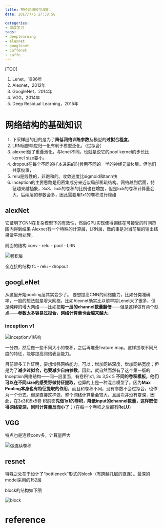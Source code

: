 ```yaml
---
title: 神经网络模型演化
date: 2017/7/5 17:38:58

categories:
- 深度学习
tags:
- deeplearning
- alexnet
- googlenet
- caffenet
- caffe
---
```

[TOC]

1. Lenet，1986年
2. Alexnet，2012年
3. GoogleNet，2014年
4. VGG，2014年
5. Deep Residual Learning，2015年


<!--more-->

<div class="github-widget" data-repo="DragonFive/python_cv_AI_ML"></div>


# 网络结构的基础知识
1. 下采样层的目的是为了**降低网络训练参数**及模型的**过拟合程度**。
2. LRN局部响应归一化有利于模型泛化。（过拟合）
3. alexnet做了重叠池化，与lenet不同。也就是说它的pool kernel的步长比kernel size要小。
4. dropout在每个不同的样本进来的时候用不同的一半的神经元做fc层。但他们共享权重，
5. relu是线性的，非饱和的。收敛速度比sigmoid和tanh快
6. inception的主要思路是用密集成分来近似局部稀疏结构。网络越到后面，特征越来越抽象，3x3、5x5的卷积的比例也在增加，但是5x5的卷积计算量会大，后续层的参数会多，因此需要用1x1的卷积进行降维

## alexNet

它证明了CNN在复杂模型下的有效性，然后GPU实现使得训练在可接受的时间范围内得到结果
Alexnet有一个特殊的计算层，LRN层，做的事是对当前层的输出结果做平滑处理。

前面的结构  conv - relu - pool - LRN

![卷积层][1]

全连接的结构 fc - relu - dropout


## googLeNet
从这里开始pooling层其实变少了。
要想提高CNN的网络能力，比如分类准确率，一般的想法就是增大网络，比如Alexnet确实比以前早期Lenet大了很多，但是纯粹的增大网络——比如把**每一层的channel数量翻倍**——但是这样做有两个缺点——**参数太多容易过拟合，网络计算量也会越来越大**。
### inception v1
![inceptionv1结构][2]

一分四，然后做一些不同大小的卷积，之后再堆叠feature map。这样提取不同尺度的特征，能够提高网络表达能力。

目前很多工作证明，要想增强网络能力，可以：增加网络深度，增加网络宽度；但是为了**减少过拟合，也要减少自由参数**。因此，就自然而然有了这个第一版的Inception网络结构——同一层里面，有卷积1x1, 3x 3,5x 5 **不同的卷积模板，他们可以在不同size的感受野做特征提取**，也算的上是一种混合模型了。因为**Max Pooling本身也有特征提取的作用**，而且和卷积不同，没有参数不会过拟合，也作为一个分支。但是直接这样做，整个网络计算量会较大，且层次并没有变深，因此，在3x3和5x5卷 积前面**先做1x1的卷积，降低input的channel数量，这样既使得网络变深，同时计算量反而小了**；（在每一个卷积之后都有**ReLU**）


## VGG

特点也是连续conv多，计算量巨大

![做连续卷积][3]


## resnet

特殊之处在于设计了“bottleneck”形式的block（有跨越几层的直连）。最深的model采用的152层

block的结构如下图 

![block][4]

# reference


  [1]: https://www.github.com/DragonFive/CVBasicOp/raw/master/%E5%B0%8F%E4%B9%A6%E5%8C%A0/1502709541017.jpg
  [2]: https://www.github.com/DragonFive/CVBasicOp/raw/master/%E5%B0%8F%E4%B9%A6%E5%8C%A0/1502709248613.jpg
  [3]: https://www.github.com/DragonFive/CVBasicOp/raw/master/%E5%B0%8F%E4%B9%A6%E5%8C%A0/1502710007686.jpg
  [4]: https://www.github.com/DragonFive/CVBasicOp/raw/master/%E5%B0%8F%E4%B9%A6%E5%8C%A0/1502710123203.jpg